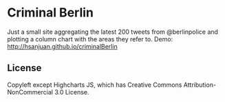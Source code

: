 Criminal Berlin
===============

Just a small site aggregating the latest 200 tweets from @berlinpolice and plotting a column chart with the areas they refer to. Demo: http://hsanjuan.github.io/criminalBerlin

License
-------

Copyleft except Highcharts JS, which has Creative Commons Attribution-NonCommercial 3.0 License.
